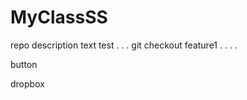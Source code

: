 # MyClassSS
repo description 
text test
.
.
.
git checkout feature1
.
.
.
.
<p> button</p>
<p>dropbox</p>
